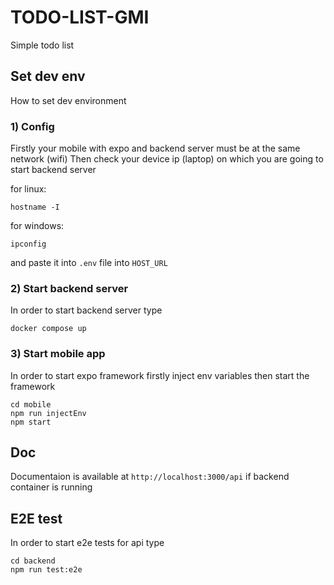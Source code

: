 # TODO-LIST-GMI

Simple todo list

## Set dev env

How to set dev environment

### 1) Config

Firstly your mobile with expo and backend server must be at the same network (wifi)
Then check your device ip (laptop) on which you are going to start backend server

for linux:

```
hostname -I
```

for windows:

```
ipconfig
```

and paste it into `.env` file into `HOST_URL`

### 2) Start backend server

In order to start backend server type

```
docker compose up
```

### 3) Start mobile app

In order to start expo framework firstly inject env variables then start the framework

```
cd mobile
npm run injectEnv
npm start
```

## Doc

Documentaion is available at `http://localhost:3000/api` if backend container is running

## E2E test

In order to start e2e tests for api type
```
cd backend
npm run test:e2e
```
